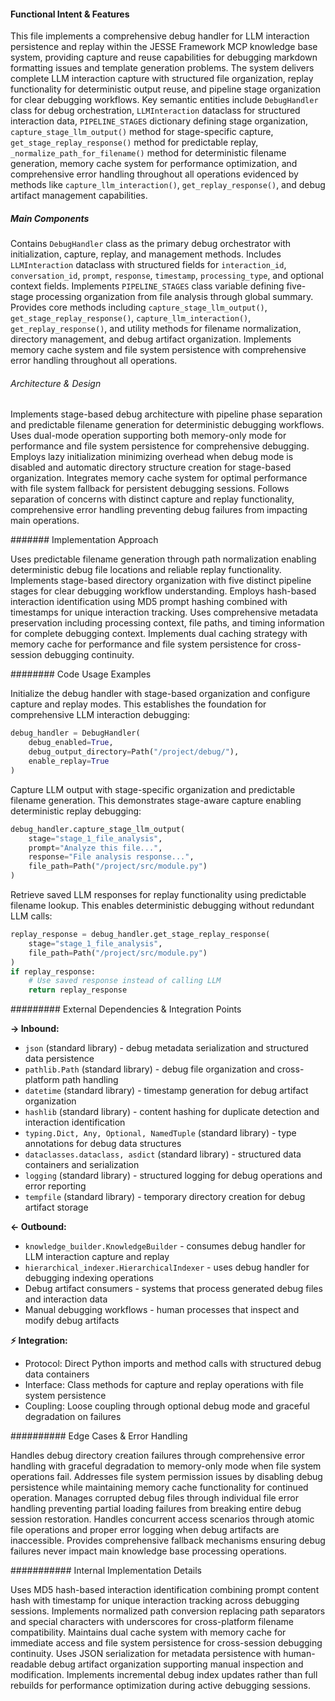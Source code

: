 <!-- CACHE_METADATA_START -->
<!-- Source File: {PROJECT_ROOT}/jesse-framework-mcp/jesse_framework_mcp/knowledge_bases/indexing/debug_handler.py -->
<!-- Cached On: 2025-07-04T00:46:40.749615 -->
<!-- Source Modified: 2025-07-02T00:45:16.569540 -->
<!-- Cache Version: 1.0 -->
<!-- CACHE_METADATA_END -->

#### Functional Intent & Features

This file implements a comprehensive debug handler for LLM interaction persistence and replay within the JESSE Framework MCP knowledge base system, providing capture and reuse capabilities for debugging markdown formatting issues and template generation problems. The system delivers complete LLM interaction capture with structured file organization, replay functionality for deterministic output reuse, and pipeline stage organization for clear debugging workflows. Key semantic entities include `DebugHandler` class for debug orchestration, `LLMInteraction` dataclass for structured interaction data, `PIPELINE_STAGES` dictionary defining stage organization, `capture_stage_llm_output()` method for stage-specific capture, `get_stage_replay_response()` method for predictable replay, `_normalize_path_for_filename()` method for deterministic filename generation, memory cache system for performance optimization, and comprehensive error handling throughout all operations evidenced by methods like `capture_llm_interaction()`, `get_replay_response()`, and debug artifact management capabilities.

##### Main Components

Contains `DebugHandler` class as the primary debug orchestrator with initialization, capture, replay, and management methods. Includes `LLMInteraction` dataclass with structured fields for `interaction_id`, `conversation_id`, `prompt`, `response`, `timestamp`, `processing_type`, and optional context fields. Implements `PIPELINE_STAGES` class variable defining five-stage processing organization from file analysis through global summary. Provides core methods including `capture_stage_llm_output()`, `get_stage_replay_response()`, `capture_llm_interaction()`, `get_replay_response()`, and utility methods for filename normalization, directory management, and debug artifact organization. Implements memory cache system and file system persistence with comprehensive error handling throughout all operations.

###### Architecture & Design

Implements stage-based debug architecture with pipeline phase separation and predictable filename generation for deterministic debugging workflows. Uses dual-mode operation supporting both memory-only mode for performance and file system persistence for comprehensive debugging. Employs lazy initialization minimizing overhead when debug mode is disabled and automatic directory structure creation for stage-based organization. Integrates memory cache system for optimal performance with file system fallback for persistent debugging sessions. Follows separation of concerns with distinct capture and replay functionality, comprehensive error handling preventing debug failures from impacting main operations.

####### Implementation Approach

Uses predictable filename generation through path normalization enabling deterministic debug file locations and reliable replay functionality. Implements stage-based directory organization with five distinct pipeline stages for clear debugging workflow understanding. Employs hash-based interaction identification using MD5 prompt hashing combined with timestamps for unique interaction tracking. Uses comprehensive metadata preservation including processing context, file paths, and timing information for complete debugging context. Implements dual caching strategy with memory cache for performance and file system persistence for cross-session debugging continuity.

######## Code Usage Examples

Initialize the debug handler with stage-based organization and configure capture and replay modes. This establishes the foundation for comprehensive LLM interaction debugging:

```python
debug_handler = DebugHandler(
    debug_enabled=True,
    debug_output_directory=Path("/project/debug/"),
    enable_replay=True
)
```

Capture LLM output with stage-specific organization and predictable filename generation. This demonstrates stage-aware capture enabling deterministic replay debugging:

```python
debug_handler.capture_stage_llm_output(
    stage="stage_1_file_analysis",
    prompt="Analyze this file...",
    response="File analysis response...",
    file_path=Path("/project/src/module.py")
)
```

Retrieve saved LLM responses for replay functionality using predictable filename lookup. This enables deterministic debugging without redundant LLM calls:

```python
replay_response = debug_handler.get_stage_replay_response(
    stage="stage_1_file_analysis",
    file_path=Path("/project/src/module.py")
)
if replay_response:
    # Use saved response instead of calling LLM
    return replay_response
```

######### External Dependencies & Integration Points

**→ Inbound:**

- `json` (standard library) - debug metadata serialization and structured data persistence
- `pathlib.Path` (standard library) - debug file organization and cross-platform path handling
- `datetime` (standard library) - timestamp generation for debug artifact organization
- `hashlib` (standard library) - content hashing for duplicate detection and interaction identification
- `typing.Dict, Any, Optional, NamedTuple` (standard library) - type annotations for debug data structures
- `dataclasses.dataclass, asdict` (standard library) - structured data containers and serialization
- `logging` (standard library) - structured logging for debug operations and error reporting
- `tempfile` (standard library) - temporary directory creation for debug artifact storage

**← Outbound:**

- `knowledge_builder.KnowledgeBuilder` - consumes debug handler for LLM interaction capture and replay
- `hierarchical_indexer.HierarchicalIndexer` - uses debug handler for debugging indexing operations
- Debug artifact consumers - systems that process generated debug files and interaction data
- Manual debugging workflows - human processes that inspect and modify debug artifacts

**⚡ Integration:**

- Protocol: Direct Python imports and method calls with structured debug data containers
- Interface: Class methods for capture and replay operations with file system persistence
- Coupling: Loose coupling through optional debug mode and graceful degradation on failures

########## Edge Cases & Error Handling

Handles debug directory creation failures through comprehensive error handling with graceful degradation to memory-only mode when file system operations fail. Addresses file system permission issues by disabling debug persistence while maintaining memory cache functionality for continued operation. Manages corrupted debug files through individual file error handling preventing partial loading failures from breaking entire debug session restoration. Handles concurrent access scenarios through atomic file operations and proper error logging when debug artifacts are inaccessible. Provides comprehensive fallback mechanisms ensuring debug failures never impact main knowledge base processing operations.

########### Internal Implementation Details

Uses MD5 hash-based interaction identification combining prompt content hash with timestamp for unique interaction tracking across debugging sessions. Implements normalized path conversion replacing path separators and special characters with underscores for cross-platform filename compatibility. Maintains dual cache system with memory cache for immediate access and file system persistence for cross-session debugging continuity. Uses JSON serialization for metadata persistence with human-readable debug artifact organization supporting manual inspection and modification. Implements incremental debug index updates rather than full rebuilds for performance optimization during active debugging sessions.